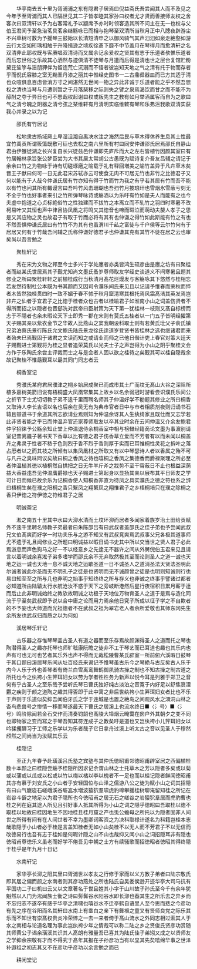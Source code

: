 <!-- { "loadSidebar": true } -->
　　华亭南去五十里为胥浦浦之东有隠君子居焉曰倪益斋氏吾尝闻其人而不及见之今年予至胥浦而其人已隔世见其二子皆孝睦其家孙曰权者尤才贤而善接师友权之舍客次曰双清轩以予为右客常礼予以颛席予亦时时领客造其所不问主在无一也权与父伯玉君闻予至急治茗具茗余继觞咏已而相与抱琴至双清所当秋月正中八牕夜辟游尘不兴草树可数为予援琴三鼓始以长清短清申之以御风骑气其声汨汨如泉走絶壑如游云行太空如珩瑀相触于升降揖逊之顷疾徐髙下靡不中节盖月在琴得月而愈清轩之名双清非此耶权既与客赓唱双清诗而又属余记余爱权之贤其有志于乐道者欤惟乐道者而后忘世俗之乐故其心洒然与迹俱清不徒琴与月遭而后得是清也世之层台复馆贮粉黛芘笙竽与滛朋狎伴为留连荒亡沉溺而不悟者彼岂知天地之气之清有托于物而存者乎而倪氏容膝之室无黝垩丹漆之丽其中惟经史图书一二古鼎彛器皿而已方其适于清也众喧俱息百虑皆消方寸之间湛然无世间一物之异此非诚于乐道者能之乎不然吾愳权之清也当琴与月遭则暂之于月落琹移之际则失之譬之泉焉渴饮而甘之而不能不为醇酎之夺于异日也可不愳哉权起谢曰权或叛先生之教有如月举酒属客而自为之歌曰气之清兮魄之阴器之清兮弦之琹维轩有月清明实临维敕有琴和乐弗滛我歌双清实获我心并录之以为记

　　邵氏有竹居记

　　松地隶古扬域厥土卑湿沮洳自禹决水注之海然后民与草木得休养生息其土性最宜竹禹贡所谓筱簜既敷可征也去松之南六里所有村曰同安仲谦邵氏居焉邵氏自静山君由伊雒徙湖之长兴复自长兴徒兹邑仲谦即先庐斥而大之左右皆植竹因颜其室曰有竹居翰林承旨张公梦臣尝为大书其居太常胡公古愚既为赋诗复介吾友吕辅之请记于余余曰竹之为物咏于诗有切磋琢磨之喻载于礼有释回増美之喻竹盖异于凡卉草木矣晋王子猷曰何可一日无此君宋苏轼亦云可使食无肉不可居无竹也非竹之比徳君子又何以能有于人哉今仲谦氏居有竹亦知有得于竹而竹为我之有乎若其居有竹而吾不能以有竹也问其所有輙谩言曰吾吟竹风击珊瑚也吾扫竹月披琅玕也雪烟氷雪蔽亏刻无不全于竹也好事者来引之竹所弹琴咏诗或觞酒以为乐吁有竹如是夫人而能有之也今夫虚中抱道之心贞标絶俗竹之性独建而不拔竹之本离立而不轧竹之羽四时寒暑不改柯易叶又其恒也声中律吕协凤凰之将鸣又其徳音也啼而斑泣而萌动夫嫠人孝子之思是又其应物之灵也故君子有取于竹而必将有其有也仲谦之得竹如此斯能有竹之有也不然吾惧仲谦氏居曰有竹竹不为其有也虽渭川千畆之富徒与千户侯等云尔竹何有于居居又何有于竹哉吾问辅之氏称仲谦好徳君子也仲谦其克有其竹不徒在居之云也审矣尚以吾言勉之 

　　聚桂轩记

　　秀在宋为文物之邦至今士多兴于学处廛者亦类皆鸿生硕彦由是廛之坊有曰聚桂者而赵某氏世居焉其子觐尤知尚文墨氏蚤岁尊师取友学经史谈道义不间寒暑且题其修业之所曰聚桂轩轩之前植桂成行当秋清月髙花烂熳发与客觞咏其下悠然与桂相忘若友然待制杜公本既为书其颜而又因司令濮乐间氏来见且以记请予惟春而荣秋而悴者木皆然独桂贯四时一致不媚于春不怵于秋月窟清寒其根托焉风霜髙洁其英发焉岂非卉之仙者乎宜君子之比徳于桂者众也古者以桂喻君子如淮南小山之词盖伤贤者不得所而招之以隠者也晋郄洗对武帝曰臣射策为天下第一犹桂林一枝则又髙自标榜而志于不隠者也余未暇论天下士即秀一郡在宋则有莫氏五桂者以一门五子皆明经擢第天子赐其亲以紫衣金节之华故人比燕山之窦我朝设科取士则有若黄氏玭父子俞氏镇兄弟泊蔡氏景行陈氏允文鲍氏陆氏景龙徐氏逹道岁登贤书皆桂林之选也继诸君而来者殆未巳焉觐固于诸君之文读而知之或请业而师之已他日偕计吏上春官对策大廷天子赐觐进士第觐将为桂之显者追荣莫氏以光夫士子之声岂得为小山之阴乎聚桂文会方作于乐陶氏余尝主评裁而士之与是会者人固以欲之桂待之矣觐其可以桂自隠哉余故记聚桂不惟朂觐耳以朂其同门同志者云

　　桐香室记

　　秀濮氏某府君居濮津之桐乡始居成聚已而成市其土广而坟无髙山大谷之深阻所植多嘉树美箭旧说有梧桐盛大凤凰常集其上故乡以名余弱冠时游看尝识濮氏乐间公之折节下士尤切切教子弟不逺千里而聘名师其子仲温好学不勌题其修业之所曰桐香又取诗人李长吉语以名也后余在吴无有为典市官者日中与市者相质剂夜则归诵书石辕且甞道书于余道其所志欲请业焉则知为仲温余讶其人生纨绮家且既仕而又志学若此非贤者能之乎已而仲温弃官还家尊师取友以卒其业时余在云间仲温又介余友鲍君仲孚招徕予公觞余知止堂上仲温退侍余桐香室中相与榜雠经籍啇论文墨为事濵别请室记昔离骚子著书天下香草以比有徳之君子伤香草立爱而不芳者有以而未闻以桐盖卉之弗灵于性者不秾于色则烈于香不烈于香则厚于实而已耳惟桐性灵花之拆叶之落占厯者以之而其枝之所倾有以集凤凰材之所取又有以中琴瑟诗人者以香属之殆不可与凡卉之臭味同议矣故曰桐之香凤之待也嘻桐之香凤之集徳香而爵禄聚理之所必至者仲温植其徳以植桐然自拱把之日无牛羊斤斧之戕势不至干霄蔽日不止也根益深荫益大香益逺吾见仲温膺爵禄也天子赐进士第起身以显扬其亲以展布其平日师友之学可计日而候已故余乐为记桐香使人知桐香非直为待凤之具实濮氏之徳之符也系之辝曰梧桐生矣在濮之阳桐之香只繄凤之翔繄凤之翔惟君子之乡梧桐培只在濮之除桐之香只伊徳之符伊徳之符维君子之居

　　明诚斋记

　　淞之南五十里其中水曰大泖水清而土坟环泖而居者多闻家着族岁治土田给贡赋外不逺千里聘名师教子弟最者曰朱陈邵吕有曰武叔者盖邵氏之佳子弟也予尝闻武叔兄文伯髙爽而好学一时功夫乐与之游不知又有武叔竞爽焉武叔事父兄各极其道事师尤不遗于礼且闻修业之所题曰明诚益以暇日诵书史其中所以交当世之贤人君子必此焉游息而声色狗马之好一不以经意乡之先逹无不器许之间从外舅倪伯玉君来见且请言以着明诚余喜淞子弟多嗜学而邵氏余不无弃取然极其至而论则圣人之道一诚也天地之运一诚也天地一息不诚天地之运歇圣道一日不诚圣人之道消圣法天贤法圣明此尔诚者诚此尔圣而无不明孔子之徒是也贤明而无不诚颜曾之徒是也明则知诚则行也易曰知至至之所与几也非明之始事乎知终终之所与存义也非诚之终事乎譬诸过都者必知道所由陆辕太行水航沧汝不惑于天下之旁岐断港然后星行夜宿积日累月蕲于逹而后止此非明诚始终之教欤故明诚之功极于天地位万物育圣人之道于是焉与造化同流于乎至矣武叔即予说以合中庸之论而用力焉余他日究子所成以征子学之不自欺者的不予妄也大师道而光祖徳者不在武叔之祖为翠岩老人者余所爱敬也其师东冈先生余所友也武叔归而质之以为何如

　　溪居琴乐轩记

　　古乐器之存惟琴琴盖古圣人有道之器而至乐存焉故颜渊得圣人之道而托之琴也陶潜得圣人之趣亦托琴也师旷嵇康阮瞻之徒非不工于琴艺而已耳道也趣也其乐内也声有可也无可也艺者其乐外也声不得而无哉松陵曹某氏辟室一所前俯六溪暇日鼓琴于其口题曰溪居琴乐间从址百经氏来谒记予惟琴虽古乐今之琴絶与古反矣古人乐于内今人乐于外也善琴者有倚兰白雪离鸾舞鹤御夙骑古操之制也不知古操之制古道之所托也今之纨袴小生笄珥妇女以劳为学者徃徃务为新声以悦今耳是列雅于郑卫之音何有乎古圣人之至乐哉予尝听氏琴已曹氏独好纯古淡泊之音寛于内好足以舒焦衰湮欝之疾则于颜之道陶之趣其得否即于此中寓之非后世纨袴小生笄珥妇女者比也不乐于声则于乐道似矣抑吾闻伯牙氏之学于连城是也置之絶岛之间观风水之澒洞山林之杳鸟悲兽号之惨情一移而琴遂最天下曹氏之居溪上也流水终日■〈氵号〉■〈氵号〉鸣阶除闻若金石交作而清奏钧韶也髙陵大埠烟云晻霭在囱户外其朝夕之变不同也即物家之变而冩之于琴吾知其符连成子之教矣吁是道也又岂纨袴小儿笄珥妇女以吟猱攫醳习于工师之乐学以为乐者哉子它日拿舟过溪上听太古之音以见圣人于穆然颀然之间尚当为汝赋其乐云

　　桂隠记

　　至正九年春予赴璜溪吕氏塾之宾塾与其仲氏徳昭甫邻徳昭甫辟室居之西偏植桂数十本颜之曰桂隠尝觞予桂隠所因求记余谓山林之士托草木之芳以隠者多矣或以菊或以蒲或以瓜或以松或以竹以梅以橘以李以槐者不一足也而以桂记隠者鲜闻徳昭甫其亦有慕于刘安氏之小山者乎安轻国位与山泽之儒游八公之徒为赋小山之词其招隠有曰山气巃嵸石嵯峨溪谷崭嵓水増波猿狖羣啸虎豹嘷攀援桂树聊淹留知桂之所记在岩谷斗僻之地足以为君子隠所也今徳昭甫之居无石之嵯谷之岩猿狖羣居而虎豹曹也桂之列在庭其途人所见且引好事人抵其所得为小山之词之隠乎徳昭曰吾取桂以徳不取桂以地故曰桂因地生不因地桂且桂月窟之产也兎公蟾母之所托以为隠者固非人间世之所得有间有在人间世者不幸为墨卿词客资之为决科取禄计遂名为科籍岂桂本志哉歌隠于小山者必于桂是言盖知桂者无如小山矣桂不以无人而不芳君子不以无信而改徳易行也吾有志于桂如是何暇计隠之山不山也哉抑又闻小山之词招隠耳非有隠也徳昭甫尊徳乐义虽老而好学不倦吾见中朝之士方有续骚歌而招徳昭者徳昭其得终隠于桂乎是年九月十日记

　　水南轩记

　　家华亭长泖之阳其里曰胥浦世以孝友之行修于家而以义方教子弟者曰陆宗敬氏即其居之偏而颜之水南者则其彦功燕处之所也陆氏自吴娄侯逊开迹华亭大司马抗有平国功二子曰机曰云又以文章著名于世且姓其小字于山川故子孙氏至今千有余年犹魁然以人门为淞闻族士衡之诗曰髣髴谷水阳谷水即长泖也葢其生之所乐去之异乡而不忘归志不遂卒有感于华亭之清啸也嘻谷水不迁亭鹤自语里人至今思而悲之今彦功有先之序在谷阳而名其轩曰水南上有埀白之亲下有舞褓之童又有贤师良党之际乐其乐而不知世有崇髙权贵炎冷荣悴之一去一来者倚于髙山流水之外同志相过索其人于水之南相与论道名理为事此岂纨袴少年之情哉可以称二陆之乡之贤俊氏贤彦功赏随其师黄公子谒余璜溪其识其人髙朗有雅量吾已喜其为陆氏佳子弟矧又成之以贤师友之学抑余宗敬有才而不得究于髙年其报在子孙彦功当有以显其先矣嘻绵华事之世泽补遐祖之初志其又不在彦功乎彦功以余言勉之而已

　　耕闲堂记

